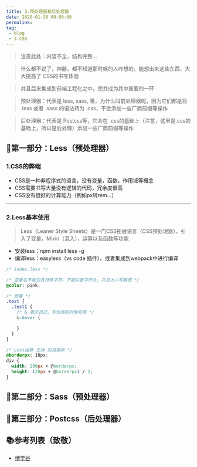 ```yaml
---
title: 3.预处理器和后处理器
date: 2020-01-30 00:00:00
permalink: 
tag: 
 - blog
 - 3.CSS
---
```


> 注意此处：内容不全，结构完整...

> 什么都不说了，神器，都不知道那时候的人咋想的，能想出来这些东西，大大提高了 CSS的书写体验

> 并且后来集成到前端工程化之中，使其成为其中重要的一环

> 预处理器：代表是 less, sass, 等，为什么叫前处理器呢，因为它们都是将 .less 或者 .sass 的语法转为 .css，不会添加一些厂商前缀等操作

> 后处理器：代表是 Postcss等，它会在 .css的基础上（注意，这里是.css的基础上，所以是后处理）添加一些厂商前缀等操作

## 🥭第一部分：Less（预处理器）

### 1.CSS的弊端

- CSS是一种非程序式的语言，没有变量，函数，作用域等概念
- CSS需要书写大量没有逻辑的代码，冗余度很高
- CSS没有很好的计算能力（例如px转rem...）

---

### 2.Less基本使用

> Less（Leaner Style Sheets）是一门CSS拓展语言（CSS预处理器），引入了变量，Mixin（混入），运算以及函数等功能

- 安装less：npm install less -g
- 编译less：easyless（vs code 插件），或者集成到webpack中进行编译

```css
/* index.less */

/* 变量名不能包含特殊字符，不能以数字开头，并且大小写敏感 */
@color: pink;

/* 嵌套 */
.test {
  .test1 {
    /* & 表示自己，写伪类的时候有用 */
    &:hover {

    }
  }
}

/* Less运算 支持 加减乘除 */
@borderpx: 10px;
div {
  width: 200px + @borderpx;
  height: (20px + @borderpx) / 2;
}

```

## 🧁第二部分：Sass（预处理器）

## 🧂第三部分：Postcss（后处理器）

## 📚参考列表（致敬）

- [博学谷](https://www.boxuegu.com/)
